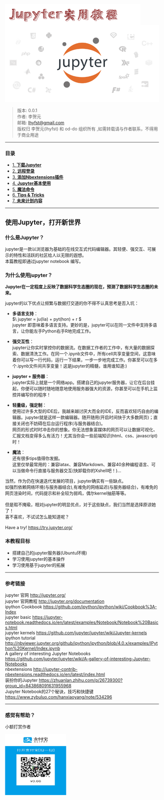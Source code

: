 <img src='images/title.png' align='center' />
<img src="images/jupyter_icon.png"  alt="jupyter_icon" />

>版本: 0.0.1 <br>
>作者: 李贺元 <br>
>邮箱: lhyfst@gmail.com <br>
>版权归 李贺元(lhyfst) 和 od-do 组织所有 ,如需转载请与作者联系，不得用于商业用途 <br>

---

### 目录

- [1. **下载Jupyter**](1-install.ipynb)
- [2. **远程登录**](2-remote-login.ipynb)
- [3. **添加Nbextensions插件**](3-nbextensions.ipynb)
- [4. **Jupyter基本使用**](4-jupyter-basic.ipynb)
- [5. **魔法命令**](5-magic-command.ipynb)
- [6. **Tips & Tricks**](6-tips-and-tricks.ipynb)
- [7. **未来计划内容**](7-future.ipynb)

---

## 使用Jupyter，打开新世界  

### 什么是Jupyter？

jupyter是一款以浏览器为基础的在线交互式代码编辑器。其轻便、强交互、可展示的特性和活跃的社区给人以无限的遐想。<br>
本篇教程即通过jupyter notebook 编写。

### 为什么使用jupyter？

**Jupyter在一定程度上反映了数据科学生态圈的现在，预测了数据科学生态圈的未来。**

jupyter的以下优点让频繁与数据打交道的你不得不认真思考是否入坑：

* **多语言支持**：<br>
$\ jupyter = ju(lia) + pyt(hon) + r $ 
<br>jupyter 即意味着多语言支持。更妙的是，jupyter可以在同一文件中支持多语言，让你能左手Python右手R地完成工作。

* **强交互性**：<br>
jupyter让你实时掌控你的数据流。在数据工作者的工作中，有大量的数据探索、数据清洗工作。在同一个.ipynb文件中，所有cell共享变量空间，这意味着你可以写一行代码，运行一下结果，一步一步地完成工作。你甚至可以在多个.ipynb文件间共享变量！这是jupyter的精髓，谁用谁知道:)

* **jupyter + 服务器**：<br>
jupyter实际上就是一个网络app。搭建自己的jupyter服务器，让它在后台挂起，你便可以随时随地随意地使用服务器强大的资源，你甚至可以在手机上监控并编写你的程序！

* **轻量级，强定制**：<br>
使用过许多大型的IDE后，我越来越讨厌大而全的IDE，反而喜欢轻巧自由的编辑器。jupyter就是这样一款编辑器。随开随用(开启时间快于大多数网页)；直接关闭也不妨碍在后台运行程序(与服务器结合)。<br>
网页的形式时时冲击你的想象。你无法想象富媒体的网页可以让数据可视化、汇报文档变得多么有活力！尤其当你会一些前端知识(html、css、javascript)时！

* **魔法**：<br>
还有很多tips值得你发掘。<br>
这里仅举最常用的：兼容latax、兼容Markdown、兼容40余种编程语言、可以当做命令行直接与服务器交互(快卸载你的Xshell吧！)...


当然，作为仍在快速迭代发展的项目，jupyter确实有一些缺点。<br>
如强烈依赖网络环境(与服务器结合),有难免的网络延迟(与服务器结合)，有难免的网页渲染时间，代码提示和补全较为弱鸡，偶尔kernel抽筋等等。
<br><br>
但是瑕不掩瑜，相对jupyter的明显优点，对于这些缺点，我们当然是选择原谅她了！<br>
喜不喜欢，不试试怎么能知道呢？<br>
<br>
Have a try!  https://try.jupyter.org/

### 本教程目标

* 搭建自己的jupyter服务器(Ubuntu环境)
* 学习使用jupyter的基本操作
* 学习使用基于jupyter的拓展

---
### 参考链接

jupyter 官网  http://jupyter.org/  <br>
jupyter 官网教程  http://jupyter.org/documentation <br>
ipython Cookbook  https://github.com/ipython/ipython/wiki/Cookbook%3A-Index <br>
jupyter basic  https://jupyter-notebook.readthedocs.io/en/latest/examples/Notebook/Notebook%20Basics.html <br>
jupyter kernels  https://github.com/jupyter/jupyter/wiki/Jupyter-kernels <br>
ipython tutorial  http://nbviewer.jupyter.org/github/ipython/ipython/blob/4.0.x/examples/IPython%20Kernel/Index.ipynb <br>
A gallery of interesting Jupyter Notebooks  https://github.com/jupyter/jupyter/wiki/A-gallery-of-interesting-Jupyter-Notebooks <br>
nbextensions  http://jupyter-contrib-nbextensions.readthedocs.io/en/latest/index.html <br>
装扮你的Jupyter  https://zhuanlan.zhihu.com/p/26739300?group_id=843868091631955968 <br>
Jupyter Notebook的27个秘诀，技巧和快捷键  https://www.zybuluo.com/hanxiaoyang/note/534296 <br>

---
### 感觉有帮助？

小额打赏作者<br>

<img src='images/payment.jpg' align="left" height="200" width="200"/>
